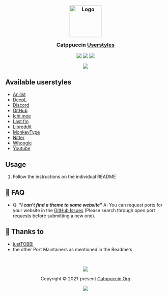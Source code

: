 <h3 align="center">
	<img src="https://raw.githubusercontent.com/catppuccin/catppuccin/main/assets/logos/exports/1544x1544_circle.png" width="100" alt="Logo"/><br/>
	<img src="https://raw.githubusercontent.com/catppuccin/catppuccin/main/assets/misc/transparent.png" height="30" width="0px"/>
	Catppuccin <a href="https://github.com/catppuccin/userstyles">Userstyles</a>
	<img src="https://raw.githubusercontent.com/catppuccin/catppuccin/main/assets/misc/transparent.png" height="30" width="0px"/>
</h3>

<p align="center">
	<a href="https://github.com/catppuccin/userstyles/stargazers"><img src="https://img.shields.io/github/stars/catppuccin/userstyles?colorA=363a4f&colorB=b7bdf8&style=for-the-badge"></a>
	<a href="https://github.com/catppuccin/userstyles/issues"><img src="https://img.shields.io/github/issues/catppuccin/userstyles?colorA=363a4f&colorB=f5a97f&style=for-the-badge"></a>
	<a href="https://github.com/catppuccin/userstyles/contributors"><img src="https://img.shields.io/github/contributors/catppuccin/userstyles?colorA=363a4f&colorB=a6da95&style=for-the-badge"></a>
</p>

<p align="center">
	<img src="https://raw.githubusercontent.com/catppuccin/catppuccin/main/assets/misc/sample.png"/>
</p>

## Available userstyles
- [Anilist](https://github.com/catppuccin/anilist)
- [DeepL](https://github.com/catppuccin/deepl)
- [Discord](https://github.com/catppuccin/discord)
- [GitHub](https://github.com/catppuccin/github)
- [Ichi.moe](https://github.com/catppuccin/ichi.moe)
- [Last.fm](https://github.com/catppuccin/lastfm)
- [Libreddit](https://github.com/catppuccin/libreddit)
- [MonkeyType](https://github.com/catppuccin/monkeytype)
- [Nitter](https://github.com/catppuccin/nitter)
- [Whoogle](https://github.com/catppuccin/whoogle)
- [Youtube](https://github.com/catppuccin/youtube)
 



## Usage

1. Follow the instructions on the individual README

## 🙋 FAQ

-	Q: **_"I can't find a theme to some website"_**
	A: You can request ports for your website in the [GitHub Issues](https://github.com/catppuccin/catppuccin/issues) (Please search through open port requests before submitting a new one).

## 💝 Thanks to

- [justTOBBI](https://github.com/justtobbi)
- the other Port Maintainers as mentioned in the Readme's

&nbsp;

<p align="center">
	<img src="https://raw.githubusercontent.com/catppuccin/catppuccin/main/assets/footers/gray0_ctp_on_line.svg?sanitize=true" />
</p>

<p align="center">
	Copyright &copy; 2021-present <a href="https://github.com/catppuccin" target="_blank">Catppuccin Org</a>
</p>

<p align="center">
	<a href="https://github.com/catppuccin/catppuccin/blob/main/LICENSE"><img src="https://img.shields.io/static/v1.svg?style=for-the-badge&label=License&message=MIT&logoColor=d9e0ee&colorA=363a4f&colorB=b7bdf8"/></a>
</p>
